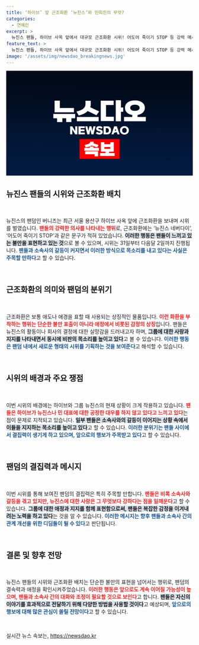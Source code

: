 ```yaml
---
title: ‘하이브’ 앞 근조화환 ‘뉴진스’와 민희진의 무엇?
categories:
  - 연예인
excerpt: >
  뉴진스 팬들, 하이브 사옥 앞에서 대규모 근조화환 시위! 어도어 죽이기 STOP 등 강력 메시지로 소속사에 항의. 그 배경과 향후 파장은?
feature_text: >
  뉴진스 팬들, 하이브 사옥 앞에서 대규모 근조화환 시위! 어도어 죽이기 STOP 등 강력 메시지로 소속사에 항의. 그 배경과 향후 파장은?
image: '/assets/img/newsdao_breakingnews.jpg'
---
```


<p><img src="/assets/img/newsdao_breakingnews.jpg" alt="cryptoinkorea 속보" /></p>

<h2 data-ke-size="size26">뉴진스 팬들의 시위와 근조화환 배치</h2>

<p data-ke-size="size16">&nbsp;</p>

<p>뉴진스의 팬덤인 버니즈는 최근 서울 용산구 하이브 사옥 앞에 근조화환을 보내며 시위를 벌였습니다. <b><span style="color: #ee2323;">팬들의 강력한 의사를 나타내는 행위</span></b>로, 근조화환에는 ‘뉴진스 네버다이’, ‘어도어 죽이기 STOP’과 같은 문구가 적혀 있었습니다. <b><span style="background-color: #21538527;">이러한 행동은 팬들이 느끼고 있는 불만을 표현하고 있는 것</span></b>으로 볼 수 있으며, 시위는 31일부터 다음달 2일까지 진행됩니다. <b><span style="color: #1a5490;">팬들과 소속사의 갈등이 커지면서 이러한 방식으로 목소리를 내고 있다는 사실은 주목할 만하다</span></b>고 할 수 있습니다.</p>

<p><br></p>

<h2 data-ke-size="size26">근조화환의 의미와 팬덤의 분위기</h2>

<p data-ke-size="size16">&nbsp;</p>

<p>근조화환은 보통 애도나 애경을 표할 때 사용되는 상징적인 물품입니다. <b><span style="color: #ee2323;">이런 화환을 부착하는 행위는 단순한 불만 표출이 아니라 애정에서 비롯된 감정의 상징</span></b>입니다. 팬들은 뉴진스의 활동이나 회사의 결정에 대한 실망감을 드러내고자 하며, <b><span style="background-color: #21538527;">그룹에 대한 사랑과 지지를 나타내면서 동시에 비판의 목소리를 높이고 있다</span></b>고 볼 수 있습니다. <b><span style="color: #1a5490;">이러한 행동은 팬덤 내에서 새로운 형태의 시위를 기획하는 것을 보여준다</span></b>고 해석할 수 있습니다.</p>

<p><br></p>

<h2 data-ke-size="size26">시위의 배경과 주요 쟁점</h2>

<p data-ke-size="size16">&nbsp;</p>

<p>이번 시위의 배경에는 하이브와 그룹 뉴진스의 현재 상황이 크게 작용하고 있습니다. <b><span style="color: #ee2323;">팬들은 하이브가 뉴진스나 민 대표에 대한 공정한 대우를 하지 않고 있다고 느끼고 있다</span></b>는 점이 문제로 지적되고 있습니다. <b><span style="background-color: #21538527;">일부 팬들은 소속사와의 갈등이 이어지는 상황 속에서 이들을 지지하는 목소리를 높이고 있다</span></b>고 할 수 있습니다. <b><span style="color: #1a5490;">이러한 분위기는 팬들 사이에서 결집력이 생기게 하고 있으며, 앞으로의 행보가 주목받고 있다</span></b>고 할 수 있습니다.</p>

<p><br></p>

<h2 data-ke-size="size26">팬덤의 결집력과 메시지</h2>

<p data-ke-size="size16">&nbsp;</p>

<p>이번 시위를 통해 보여진 팬덤의 결집력은 특히 주목할 만합니다. <b><span style="color: #ee2323;">팬들은 비록 소속사와 갈등을 겪고 있지만, 뉴진스에 대한 사랑은 그 무엇보다 강하다는 점을 일깨운다</span></b>고 할 수 있습니다. <b><span style="background-color: #21538527;">그룹에 대한 애정과 지지를 함께 표현함으로써, 팬들은 복잡한 감정을 이겨내려는 노력을 하고 있다</span></b>는 것을 알 수 있습니다. <b><span style="color: #1a5490;">이러한 메시지는 향후 팬들과 소속사 간의 관계 개선을 위한 디딤돌이 될 수 있다</span></b>고 판단됩니다.</p>

<p><br></p>

<h2 data-ke-size="size26">결론 및 향후 전망</h2>

<p data-ke-size="size16">&nbsp;</p>

<p>뉴진스 팬들의 시위와 근조화환 배치는 단순한 불만의 표현을 넘어서는 행위로, 팬덤의 결속력과 애정을 확인시켜주었습니다. <b><span style="color: #ee2323;">이러한 행동은 앞으로도 계속 이어질 가능성이 높으며, 팬들과 소속사 간의 대화와 조정이 필요할 것으로 보인다</span></b>고 합니다. <b><span style="background-color: #21538527;">팬들은 자신의 이야기를 효과적으로 전달하기 위해 다양한 방법을 사용할 것이다</span></b>고 예상되며, <b><span style="color: #1a5490;">앞으로의 행보에 대해 많은 관심이 쏠릴 전망이다</span></b>고 할 수 있습니다.</p>

<p><br></p>
실시간 뉴스 속보는, <a href="https://newsdao.kr" rel="dofollow">https://newsdao.kr</a>



